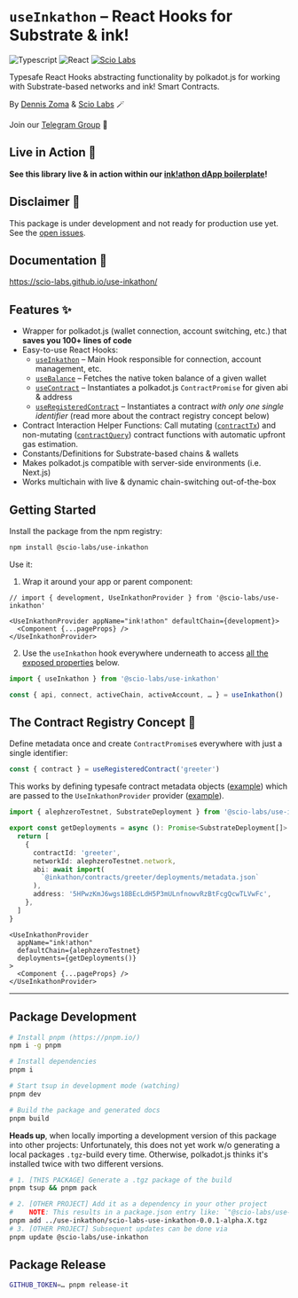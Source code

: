 # `useInkathon` – React Hooks for Substrate & ink!

![Typescript](https://img.shields.io/badge/Typescript-blue)
![React](https://img.shields.io/badge/React-red)
[![Scio Labs](https://img.shields.io/badge/Scio%20Labs-We%20are%20hiring-black)](https://scio.xyz)

Typesafe React Hooks abstracting functionality by polkadot.js for working with Substrate-based networks and ink! Smart Contracts.

By [Dennis Zoma](https://zoma.dev) & [Scio Labs](https://scio.xyz) 🪄

Join our [Telegram Group](https://t.me/inkathon) 💬

## Live in Action 🚢

**See this library live & in action within our [ink!athon dApp boilerplate](https://inkathon.xyz)!**

## Disclaimer 🚨

This package is under development and not ready for production use yet. See the [open issues](https://github.com/scio-labs/use-inkathon/issues).

## Documentation 📃

https://scio-labs.github.io/use-inkathon/

## Features ✨

- Wrapper for polkadot.js (wallet connection, account switching, etc.) that **saves you 100+ lines of code**
- Easy-to-use React Hooks:
  - [`useInkathon`](https://scio-labs.github.io/use-inkathon/functions/useInkathon.html) – Main Hook responsible for connection, account management, etc.
  - [`useBalance`](https://scio-labs.github.io/use-inkathon/functions/useBalance.html) – Fetches the native token balance of a given wallet
  - [`useContract`](https://scio-labs.github.io/use-inkathon/functions/useContract.html) – Instantiates a polkadot.js `ContractPromise` for given abi & address
  - [`useRegisteredContract`](https://scio-labs.github.io/use-inkathon/functions/useRegisteredContract.html) – Instantiates a contract _with only one single identifier_ (read more about the contract registry concept below)
- Contract Interaction Helper Functions: Call mutating ([`contractTx`](https://scio-labs.github.io/use-inkathon/functions/contractTx.html)) and non-mutating ([`contractQuery`](https://scio-labs.github.io/use-inkathon/functions/contractQuery.html)) contract functions with automatic upfront gas estimation.
- Constants/Definitions for Substrate-based chains & wallets
- Makes polkadot.js compatible with server-side environments (i.e. Next.js)
- Works multichain with live & dynamic chain-switching out-of-the-box

## Getting Started

Install the package from the npm registry:

```bash
npm install @scio-labs/use-inkathon
```

Use it:

1. Wrap it around your app or parent component:

```tsx
// import { development, UseInkathonProvider } from '@scio-labs/use-inkathon'

<UseInkathonProvider appName="ink!athon" defaultChain={development}>
  <Component {...pageProps} />
</UseInkathonProvider>
```

2. Use the `useInkathon` hook everywhere underneath to access [all the exposed properties](https://scio-labs.github.io/use-inkathon/types/UseInkathonProviderContextType.html) below.

```ts
import { useInkathon } from '@scio-labs/use-inkathon'

const { api, connect, activeChain, activeAccount, … } = useInkathon()
```

## The Contract Registry Concept 🌟

Define metadata once and create `ContractPromise`s everywhere with just a single identifier:

```ts
const { contract } = useRegisteredContract('greeter')
```

This works by defining typesafe contract metadata objects ([example](https://github.com/scio-labs/inkathon/blob/main/packages/frontend/src/deployments/deployments.ts)) which are passed to the `UseInkathonProvider` provider ([example](https://github.com/scio-labs/inkathon/blob/main/packages/frontend/src/pages/_app.tsx)).

```ts
import { alephzeroTestnet, SubstrateDeployment } from '@scio-labs/use-inkathon'

export const getDeployments = async (): Promise<SubstrateDeployment[]> => {
  return [
    {
      contractId: 'greeter',
      networkId: alephzeroTestnet.network,
      abi: await import(
        `@inkathon/contracts/greeter/deployments/metadata.json`
      ),
      address: '5HPwzKmJ6wgs18BEcLdH5P3mULnfnowvRzBtFcgQcwTLVwFc',
    },
  ]
}
```

```tsx
<UseInkathonProvider
  appName="ink!athon"
  defaultChain={alephzeroTestnet}
  deployments={getDeployments()}
>
  <Component {...pageProps} />
</UseInkathonProvider>
```

---

## Package Development

```bash
# Install pnpm (https://pnpm.io/)
npm i -g pnpm

# Install dependencies
pnpm i

# Start tsup in development mode (watching)
pnpm dev

# Build the package and generated docs
pnpm build
```

**Heads up**, when locally importing a development version of this package into other projects: Unfortunately, this does not yet work w/o generating a local packages `.tgz`-build every time. Otherwise, polkadot.js thinks it's installed twice with two different versions.

```bash
# 1. [THIS PACKAGE] Generate a .tgz package of the build
pnpm tsup && pnpm pack

# 2. [OTHER PROJECT] Add it as a dependency in your other project
#    NOTE: This results in a package.json entry like: `"@scio-labs/use-inkathon": "file:../scio-labs-use-inkathon-0.0.1-alpha.X.tgz"`
pnpm add ../use-inkathon/scio-labs-use-inkathon-0.0.1-alpha.X.tgz
# 3. [OTHER PROJECT] Subsequent updates can be done via
pnpm update @scio-labs/use-inkathon
```

## Package Release

```bash
GITHUB_TOKEN=… pnpm release-it
```
